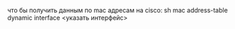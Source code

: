что бы получить данным по mac адресам на cisco:
sh mac address-table dynamic interface <указать интерфейс>